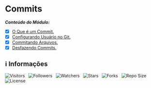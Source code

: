 <!-- Título -->
# Commits

***Conteúdo do Módulo:***

* [x] [O Que é um Commit.](https://github.com/Devsgeeknerd/cla-o-que-com-com-git-fun-bas)
* [x] [Configurando Usuário no Git.](https://github.com/Devsgeeknerd/cla-con-usu-git-com-git-fun-bas)
* [x] [Commitando Arquivos.](https://github.com/Devsgeeknerd/cla-com-arq-com-git-fun-bas)
* [x] [Desfazendo Commits.](https://github.com/Devsgeeknerd/cla-des-com-com-git-fun-bas)

<!-- Informações -->
## &#8505; Informações

![Visitors](https://api.visitorbadge.io/api/visitors?path=Devsgeeknerd%2Fmod-com-git-fun-bas&label=Visitantes&labelColor=%23700070&labelStyle=none&countColor=%23000fff&style=plastic&color=%23ffffff "Total de Visitantes")
&nbsp;
![Followers](https://img.shields.io/github/followers/Devsgeeknerd?style=p&label=Seguidores&labelColor=800080&color=000fff "Total de Seguidores")
&nbsp;
![Watchers](https://img.shields.io/github/watchers/Devsgeeknerd/mod-com-git-fun-bas?style=p&label=Observadores&labelColor=800080&color=000fff "Total de Observadores")
&nbsp;
![Stars](https://img.shields.io/github/stars/Devsgeeknerd/mod-com-git-fun-bas?style=p&label=Estrelas&labelColor=800080&color=000fff "Total de Estrelas")
&nbsp;
![Forks](https://img.shields.io/github/forks/Devsgeeknerd/mod-com-git-fun-bas?style=p&label=Bifurcações&labelColor=800080&color=000fff "Total de Bifurcações")
&nbsp;
![Repo Size](https://img.shields.io/github/repo-size/Devsgeeknerd/mod-com-git-fun-bas?style=p&label=Tamanho&labelColor=800080&color=000fff "Tamanho do Repositório")
&nbsp;
![License](https://img.shields.io/github/license/Devsgeeknerd/mod-com-git-fun-bas?style=p&label=Licença&labelColor=800080&color=000fff "Licença do Repositório")
